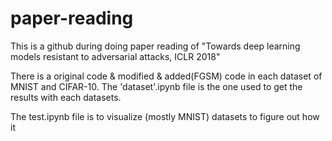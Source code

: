 # paper-reading

This is a github during doing paper reading of "Towards deep learning models resistant to adversarial attacks, ICLR 2018"

There is a original code & modified & added(FGSM) code in each dataset of MNIST and CIFAR-10.
The 'dataset'.ipynb file is the one used to get the results with each datasets.

The test.ipynb file is to visualize (mostly MNIST) datasets to figure out how it

